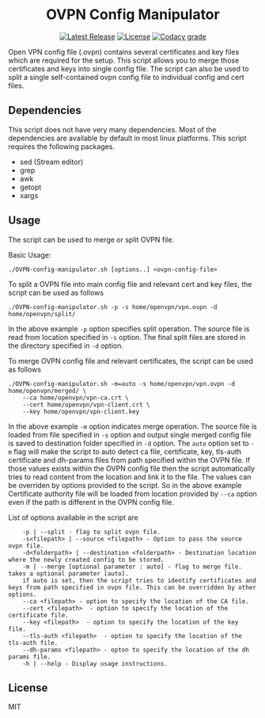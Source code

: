 <h1 align="center">OVPN Config Manipulator</h1>
<p align="center">
<a href="https://github.com/labbots/OVPN-Config-Manipulator/releases"><img src="https://img.shields.io/github/release/labbots/OVPN-Config-Manipulator.svg?style=for-the-badge" alt="Latest Release"></a>
<a href="https://github.com/labbots/OVPN-Config-Manipulator/blob/master/LICENSE"><img src="https://img.shields.io/github/license/labbots/OVPN-Config-Manipulator.svg?style=for-the-badge" alt="License"></a>
<a href="https://www.codacy.com/manual/labbots/OVPN-Config-Manipulator?utm_source=github.com&amp;utm_medium=referral&amp;utm_content=labbots/OVPN-Config-Manipulator&amp;utm_campaign=Badge_Grade"><img alt="Codacy grade" src="https://img.shields.io/codacy/grade/d1cafdb781464fab858155b31116f2e7?style=for-the-badge"></a>
</p>

Open VPN config file (.ovpn) contains several certificates and key files which are required for the setup. This script allows you to merge those certificates and keys into single config file. The script can also be used to split a single self-contained ovpn config file to individual config and cert files.

## Dependencies

This script does not have very many dependencies. Most of the dependencies are available by default in most linux platforms. This script requires the following packages.

- sed (Stream editor)
- grep
- awk
- getopt
- xargs

## Usage
The script can be used to merge or split OVPN file.

Basic Usage:

```shell
./OVPN-config-manipulator.sh [options..] <ovpn-config-file> 
```

To split a OVPN file into main config file and relevant cert and key files, the script can be used as follows

```shell
./OVPN-config-manipulator.sh -p -s home/openvpn/vpn.ovpn -d home/openvpn/split/
```

In the above example `-p` option specifies split operation. The source file is read from location specified in `-s` option. The final split files are stored in the directory specified in `-d` option.

To merge OVPN config file and relevant certificates, the script can be used as follows

```shell
./OVPN-config-manipulator.sh -m=auto -s home/openvpn/vpn.ovpn -d home/openvpn/merged/ \
    --ca home/openvpn/vpn-ca.crt \
    --cert home/openvpn/vpn-client.crt \
    --key home/openvpn/vpn-client.key
```

In the above example `-m` option indicates merge operation. The source file is loaded from file specified in `-s` option and output single merged config file is saved to destination folder specified in `-d` option. The `auto` option set to `-m` flag will make the script to auto detect ca file, certificate, key, tls-auth certificate and dh-params files from path specified within the OVPN file. If those values exists within the OVPN config file then the script automatically tries to read content from the location and link it to the file. The values can be overriden by options provided to the script. So in the above example Certificate authority file will be loaded from location provided by `--ca` option even if the path is different in the OVPN config file. 

List of options available in the script are

```
    -p | --split - flag to split ovpn file.
    -s<filepath> | --source <filepath> - Option to pass the source ovpn file.
    -d<folderpath> | --destination <folderpath> - Destination location where the newly created config to be stored. 
    -m | --merge [optional parameter : auto] - flag to merge file. takes a optional parameter [auto].
    if auto is set, then the script tries to identify certificates and keys from path specified in ovpn file. This can be overridden by other options.
    --ca <filepath> - option to specify the location of the CA file. 
    --cert <filepath>  - option to specify the location of the certificate file.
    --key <filepath>  - option to specify the location of the key file. 
    --tls-auth <filepath>  - option to specify the location of the tls-auth file.
    --dh-params <filepath> - opton to specify the location of the dh params file.
    -h | --help - Display usage instructions.
```

## License

MIT